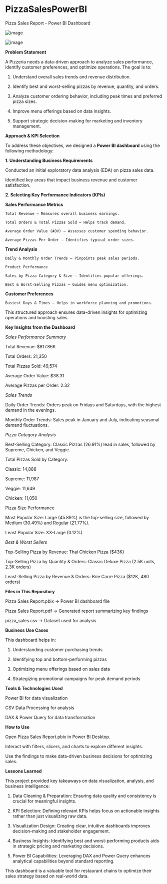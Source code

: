 # PizzaSalesPowerBI
Pizza Sales Report - Power BI Dashboard

![image](https://github.com/user-attachments/assets/e2fc8635-a390-4df9-9002-6b75fad995f6)

![image](https://github.com/user-attachments/assets/2591b722-ebb6-42d0-a638-c226b917439e)


**Problem Statement**

A Pizzeria needs a data-driven approach to analyze sales performance, identify customer preferences, and optimize operations. The goal is to:

1. Understand overall sales trends and revenue distribution.

2. Identify best and worst-selling pizzas by revenue, quantity, and orders.

3. Analyze customer ordering behavior, including peak times and preferred pizza sizes.

4. Improve menu offerings based on data insights.

5. Support strategic decision-making for marketing and inventory management.

**Approach & KPI Selection**

To address these objectives, we designed a **Power BI dashboard** using the following methodology:

**1. Understanding Business Requirements**

Conducted an initial exploratory data analysis (EDA) on pizza sales data.

Identified key areas that impact business revenue and customer satisfaction.

**2. Selecting Key Performance Indicators (KPIs)**

**Sales Performance Metrics**

    Total Revenue – Measures overall business earnings.

    Total Orders & Total Pizzas Sold – Helps track demand.

    Average Order Value (AOV) – Assesses customer spending behavior.

    Average Pizzas Per Order – Identifies typical order sizes.

**Trend Analysis**

    Daily & Monthly Order Trends – Pinpoints peak sales periods.

    Product Performance

    Sales by Pizza Category & Size – Identifies popular offerings.

    Best & Worst-Selling Pizzas – Guides menu optimization.

**Customer Preferences**

    Busiest Days & Times – Helps in workforce planning and promotions.

This structured approach ensures data-driven insights for optimizing operations and boosting sales.

**Key Insights from the Dashboard**

_Sales Performance Summary_

Total Revenue: $817.86K

Total Orders: 21,350

Total Pizzas Sold: 49,574

Average Order Value: $38.31

Average Pizzas per Order: 2.32

_Sales Trends_

Daily Order Trends: Orders peak on Fridays and Saturdays, with the highest demand in the evenings.

Monthly Order Trends: Sales peak in January and July, indicating seasonal demand fluctuations.

_Pizza Category Analysis_

Best-Selling Category: Classic Pizzas (26.91%) lead in sales, followed by Supreme, Chicken, and Veggie.

Total Pizzas Sold by Category:

Classic: 14,888

Supreme: 11,987

Veggie: 11,649

Chicken: 11,050

Pizza Size Performance

Most Popular Size: Large (45.89%) is the top-selling size, followed by Medium (30.49%) and Regular (21.77%).

Least Popular Size: XX-Large (0.12%)

_Best & Worst Sellers_

Top-Selling Pizza by Revenue: Thai Chicken Pizza ($43K)

Top-Selling Pizza by Quantity & Orders: Classic Deluxe Pizza (2.5K units, 2.3K orders)

Least-Selling Pizza by Revenue & Orders: Brie Carre Pizza ($12K, 480 orders)

**Files in This Repository**

Pizza Sales Report.pbix → Power BI dashboard file

Pizza Sales Report.pdf → Generated report summarizing key findings

pizza_sales.csv → Dataset used for analysis

**Business Use Cases**

This dashboard helps in:

1. Understanding customer purchasing trends

2. Identifying top and bottom-performing pizzas

3. Optimizing menu offerings based on sales data

4. Strategizing promotional campaigns for peak demand periods

**Tools & Technologies Used**

Power BI for data visualization

CSV Data Processing for analysis

DAX & Power Query for data transformation

**How to Use**

Open Pizza Sales Report.pbix in Power BI Desktop.

Interact with filters, slicers, and charts to explore different insights.

Use the findings to make data-driven business decisions for optimizing sales.

**Lessons Learned**

This project provided key takeaways on data visualization, analysis, and business intelligence:

1. Data Cleaning & Preparation: Ensuring data quality and consistency is crucial for meaningful insights.

2. KPI Selection: Defining relevant KPIs helps focus on actionable insights rather than just visualizing raw data.

3. Visualization Design: Creating clear, intuitive dashboards improves decision-making and stakeholder engagement.

4. Business Insights: Identifying best and worst-performing products aids in strategic pricing and marketing decisions.

5. Power BI Capabilities: Leveraging DAX and Power Query enhances analytical capabilities beyond standard reporting.

This dashboard is a valuable tool for restaurant chains to optimize their sales strategy based on real-world data.

